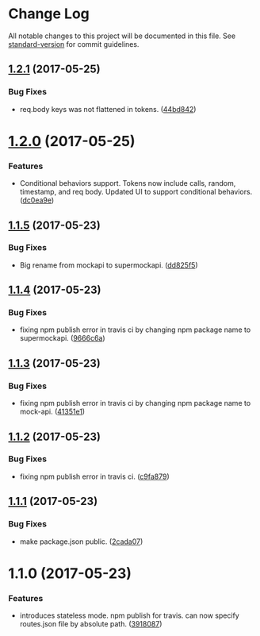 # Change Log

All notable changes to this project will be documented in this file. See [standard-version](https://github.com/conventional-changelog/standard-version) for commit guidelines.

<a name="1.2.1"></a>
## [1.2.1](https://github.com/gegana/supermockapi/compare/v1.2.0...v1.2.1) (2017-05-25)


### Bug Fixes

* req.body keys was not flattened in tokens. ([44bd842](https://github.com/gegana/supermockapi/commit/44bd842))



<a name="1.2.0"></a>
# [1.2.0](https://github.com/gegana/supermockapi/compare/v1.1.5...v1.2.0) (2017-05-25)


### Features

* Conditional behaviors support. Tokens now include calls, random, timestamp, and req body. Updated UI to support conditional behaviors. ([dc0ea9e](https://github.com/gegana/supermockapi/commit/dc0ea9e))



<a name="1.1.5"></a>
## [1.1.5](https://github.com/gegana/supermockapi/compare/v1.1.4...v1.1.5) (2017-05-23)


### Bug Fixes

* Big rename from mockapi to supermockapi. ([dd825f5](https://github.com/gegana/supermockapi/commit/dd825f5))



<a name="1.1.4"></a>
## [1.1.4](https://github.com/gegana/mockapi/compare/v1.1.3...v1.1.4) (2017-05-23)


### Bug Fixes

* fixing npm publish error in travis ci by changing npm package name to supermockapi. ([9666c6a](https://github.com/gegana/mockapi/commit/9666c6a))



<a name="1.1.3"></a>
## [1.1.3](https://github.com/gegana/mockapi/compare/v1.1.2...v1.1.3) (2017-05-23)


### Bug Fixes

* fixing npm publish error in travis ci by changing npm package name to mock-api. ([41351e1](https://github.com/gegana/mockapi/commit/41351e1))



<a name="1.1.2"></a>
## [1.1.2](https://github.com/gegana/mockapi/compare/v1.1.1...v1.1.2) (2017-05-23)


### Bug Fixes

* fixing npm publish error in travis ci. ([c9fa879](https://github.com/gegana/mockapi/commit/c9fa879))



<a name="1.1.1"></a>
## [1.1.1](https://github.com/gegana/mockapi/compare/v1.1.0...v1.1.1) (2017-05-23)


### Bug Fixes

* make package.json public. ([2cada07](https://github.com/gegana/mockapi/commit/2cada07))



<a name="1.1.0"></a>
# 1.1.0 (2017-05-23)


### Features

* introduces stateless mode. npm publish for travis. can now specify routes.json file by absolute path. ([3918087](https://github.com/gegana/mockapi/commit/3918087))
